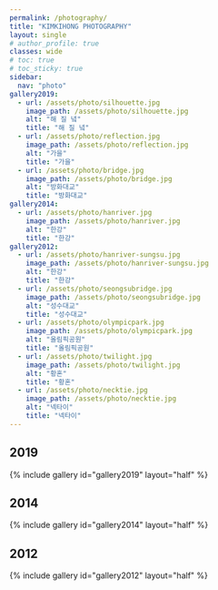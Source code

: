 ```yaml
---
permalink: /photography/
title: "KIMKIHONG PHOTOGRAPHY"
layout: single
# author_profile: true
classes: wide
# toc: true
# toc_sticky: true
sidebar:
  nav: "photo"
gallery2019:
  - url: /assets/photo/silhouette.jpg
    image_path: /assets/photo/silhouette.jpg
    alt: "해 질 녘"
    title: "해 질 녘"
  - url: /assets/photo/reflection.jpg
    image_path: /assets/photo/reflection.jpg
    alt: "가을"
    title: "가을"
  - url: /assets/photo/bridge.jpg
    image_path: /assets/photo/bridge.jpg
    alt: "방화대교"
    title: "방화대교"
gallery2014:
  - url: /assets/photo/hanriver.jpg
    image_path: /assets/photo/hanriver.jpg
    alt: "한강"
    title: "한강"
gallery2012:
  - url: /assets/photo/hanriver-sungsu.jpg
    image_path: /assets/photo/hanriver-sungsu.jpg
    alt: "한강"
    title: "한강"
  - url: /assets/photo/seongsubridge.jpg
    image_path: /assets/photo/seongsubridge.jpg
    alt: "성수대교"
    title: "성수대교"
  - url: /assets/photo/olympicpark.jpg
    image_path: /assets/photo/olympicpark.jpg
    alt: "올림픽공원"
    title: "올림픽공원"
  - url: /assets/photo/twilight.jpg
    image_path: /assets/photo/twilight.jpg
    alt: "황혼"
    title: "황혼"
  - url: /assets/photo/necktie.jpg
    image_path: /assets/photo/necktie.jpg
    alt: "넥타이"
    title: "넥타이"
---
```


<h2 id="2019">2019</h2>

{% include gallery id="gallery2019" layout="half" %}

<h2 id="2014">2014</h2>

{% include gallery id="gallery2014" layout="half" %}

<h2 id="2012">2012</h2>

{% include gallery id="gallery2012" layout="half" %}
